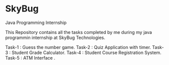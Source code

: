 # SkyBug
Java Programming Internship 

This Repository contains all the tasks completed by me during my java programmin internship at SkyBug Technologies.

Task-1 : Guess the number game.
Task-2 : Quiz Application with timer.
Task-3 : Student Grade Calculator.
Task-4 : Student Course Registration System.
Task-5 : ATM Interface .
